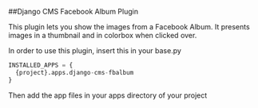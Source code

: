 ##Django CMS Facebook Album Plugin

This plugin lets you show the images from a Facebook Album. It presents images in a thumbnail and in colorbox when clicked over.


In order to use this plugin, insert this in your base.py
```py
INSTALLED_APPS = {
  {project}.apps.django-cms-fbalbum
}
```

Then add the app files in your apps directory of your project
